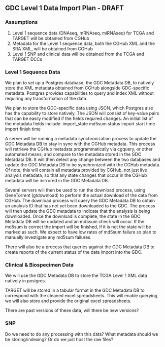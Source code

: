 ## GDC Level 1 Data Import Plan - DRAFT

### Assumptions
1) Level 1 sequence data (DNAseq, mRNAseq, miRNAseq) for TCGA and TARGET will be obtained from CGHub
2) Metadata for the Level 1 sequence data, both the CGHub XML and the SRA XML, will be obtained from CGHub
3) Level 1 SNP and clinical data will be obtained from the TCGA and TARGET DCCs

### Level 1 Sequence Data

We plan to set up a Postgres database, the GDC Metadata DB, to natively store the XML metadata obtained from CGHub alongside GDC-specific metadata. Postgres provides capabilities to query and index XML without requiring any transformation of the data.

We plan to store the GDC-specific data using JSON, which Postgres also has the capability to store natively. The JSON will consist of key-value pairs that can be easily modified if the fields required changes. An initial list of the metadata fields include:
import_state
md5sum status
import start time
import finish time

A server will be running a metadata synchronization process to update the GDC Metadata DB to stay in sync with the CGHub metadata. This process will retrieve the CGHub metadata programmatically via cgquery, or other automated means, and compare to the metadata stored in the GDC Metadata DB. It will then detect any change between the two databases and update the GDC Metadata DB to be synchronized with the CGHub metadata. Of note, this will contain all metadata provided by CGHub, not just live analysis metadata, so that any state changes that occur in the CGHub metadata will be mirrored in the GDC Metadata DB.

Several servers will then be used to run the download process, using GeneTorrent (gtdownload) to perform the actual download of the data from CGHub. The download process will query the GDC Metadata DB to obtain an analysis ID that has not yet been downloaded to the GDC. The process will then update the GDC metadata to indicate that the analysis is being downloaded. Once the download is complete, the state in the GDC Metadata DB will be updated and an md5sum check will occur. If the md5sum is correct the import will be finished, if it is not the state will be marked as such. We expect to have low rates of md5sum failure so plan to manually investigate any md5sum failures. 

There will also be a process that queries against the GDC Metadata DB to create reports of the current status of the data import into the GDC.

### Clinical & Biospecimen Data

We will use the GDC Metadata DB to store the TCGA Level 1 XML data natively in postgres. 

TARGET will be stored in a tabular format in the GDC Metadata DB to correspond with the cleaned excel spreadsheets. This will enable querying, we will also store and provide the original excel spreadsheets.

There are past versions of these data, will there be new versions?

### SNP
Do we need to do any processing with this data? What metadata should we be storing/indexing? Or do we just host the raw files?
